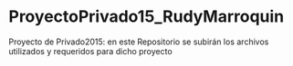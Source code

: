 # ProyectoPrivado15_RudyMarroquin
Proyecto de Privado2015: en este Repositorio se subirán los archivos utilizados y requeridos para dicho proyecto
